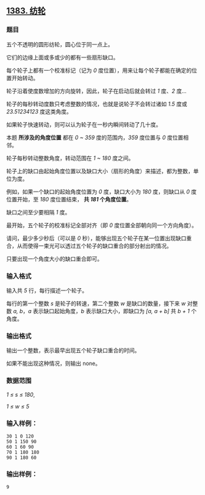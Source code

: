 ## [1383. 纺轮](https://www.acwing.com/problem/content/1385/)

### 题目

五个不透明的圆形纺轮，圆心位于同一点上。

它们的边缘上面或多或少的都有一些扇形缺口。

每个轮子上都有一个校准标记（记为 *0* 度位置），用来让每个轮子都能在确定的位置开始转动。

轮子沿着使度数增加的方向旋转，因此，轮子在启动后就会转过 *1* 度、*2* 度…

轮子的每秒转动度数只考虑整数的情况，也就是说轮子不会转过诸如 *1.5* 度或 *23.51234123* 度这类角度。

如果轮子快速转动，则可以认为轮子在一秒内瞬间转动了几十度。

本题 **所涉及的角度位置** 都在 *0 ~ 359* 度的范围内，*359* 度位置与 *0* 度位置相邻。

轮子每秒转动整数角度，转动范围在 *1 ~ 180* 度之间。

轮子上的缺口由起始角度位置以及缺口大小（扇形的角度）来描述，都为整数，单位为度。

例如，如果一个缺口的起始角度位置为 *0* 度，缺口大小为 *180* 度，则缺口从 *0* 度位置开始，至 *180* 度位置结束， **共 *181* 个角度位置**。

缺口之间至少要相隔 *1* 度。

最开始，五个轮子的校准标记全部对齐（即 *0* 度位置全部朝向同一个方向角度）。

请问，最少多少秒后（可以是 *0* 秒），能够出现五个轮子在某一位置出现缺口重合，从而使得一束光可以透过五个轮子的缺口重合的部分射出的情况。

只要出现一个角度大小的缺口重合即可。

### 输入格式

输入共 *5* 行，每行描述一个轮子。

每行的第一个整数 *s* 是轮子的转速，第二个整数 *w* 是缺口的数量，接下来 *w* 对整数 *a, b*，*a* 表示缺口起始角度，*b* 表示缺口大小，即缺口为 *[a, a + b]* 共 *b + 1* 个角度。

### 输出格式

输出一个整数，表示最早出现五个轮子缺口重合的时间。

如果不能出现这种情况，则输出 none。

### 数据范围

*1 ≤ s ≤ 180*,

*1 ≤ w ≤ 5*

### 输入样例：

```
30 1 0 120
50 1 150 90
60 1 60 90
70 1 180 180
90 1 180 60
```

### 输出样例：

```
9
```
